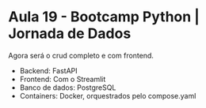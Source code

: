 # Aula 19 - Bootcamp Python | Jornada de Dados

Agora será o crud completo e com frontend.

- Backend: FastAPI
- Frontend: Com o Streamlit
- Banco de dados: PostgreSQL
- Containers: Docker, orquestrados pelo compose.yaml